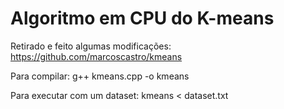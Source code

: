 # Algoritmo em CPU do K-means

Retirado e feito algumas modificações: https://github.com/marcoscastro/kmeans

Para compilar: g++ kmeans.cpp -o kmeans

Para executar com um dataset: kmeans < dataset.txt 
